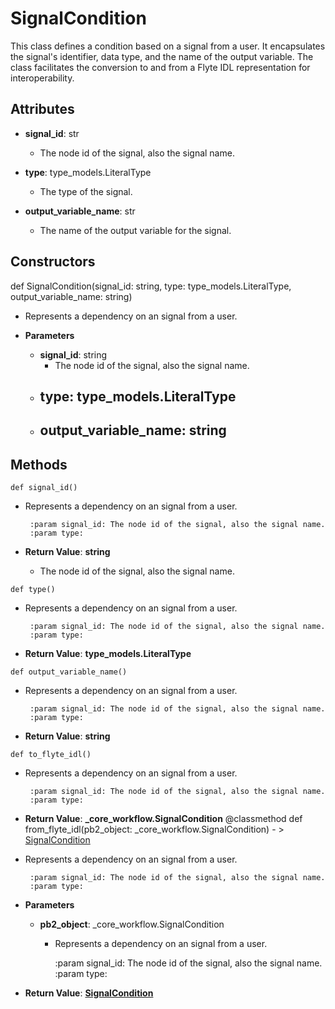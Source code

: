 # SignalCondition

This class defines a condition based on a signal from a user. It encapsulates the signal&#x27;s identifier, data type, and the name of the output variable. The class facilitates the conversion to and from a Flyte IDL representation for interoperability.

## Attributes

- **signal_id**: str
  - The node id of the signal, also the signal name.

- **type**: type_models.LiteralType
  - The type of the signal.

- **output_variable_name**: str
  - The name of the output variable for the signal.

## Constructors
def SignalCondition(signal_id: string, type: type_models.LiteralType, output_variable_name: string)
-  Represents a dependency on an signal from a user.
- **Parameters**

  - **signal_id**: string
    - The node id of the signal, also the signal name.
  - **type**: type_models.LiteralType
    - 
  - **output_variable_name**: string
    - 



## Methods
```@classmethod
def signal_id()
```
-  Represents a dependency on an signal from a user.

        :param signal_id: The node id of the signal, also the signal name.
        :param type: 

- **Return Value**:
**string**
  - The node id of the signal, also the signal name.
```@classmethod
def type()
```
-  Represents a dependency on an signal from a user.

        :param signal_id: The node id of the signal, also the signal name.
        :param type: 

- **Return Value**:
**type_models.LiteralType**
```@classmethod
def output_variable_name()
```
-  Represents a dependency on an signal from a user.

        :param signal_id: The node id of the signal, also the signal name.
        :param type: 

- **Return Value**:
**string**
```@classmethod
def to_flyte_idl()
```
-  Represents a dependency on an signal from a user.

        :param signal_id: The node id of the signal, also the signal name.
        :param type: 

- **Return Value**:
**_core_workflow.SignalCondition**
@classmethod
def from_flyte_idl(pb2_object: _core_workflow.SignalCondition) - > [SignalCondition](flytekit_models_core_workflow_signalcondition)
-  Represents a dependency on an signal from a user.

        :param signal_id: The node id of the signal, also the signal name.
        :param type: 
- **Parameters**

  - **pb2_object**: _core_workflow.SignalCondition
    - Represents a dependency on an signal from a user.

        :param signal_id: The node id of the signal, also the signal name.
        :param type: 

- **Return Value**:
**[SignalCondition](flytekit_models_core_workflow_signalcondition)**
